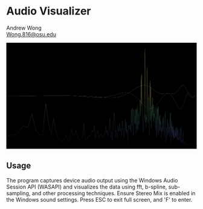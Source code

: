 # Audio Visualizer
Andrew Wong <br>
Wong.816@osu.edu

![screenshot](screenshots/Capture.JPG)

## Usage

The program captures device audio output using the Windows Audio Session API (WASAPI) and visualizes the data using fft, b-spline, sub-sampling, and other processing techniques.
Ensure Stereo Mix is enabled in the Windows sound settings.
Press ESC to exit full screen, and 'F' to enter.